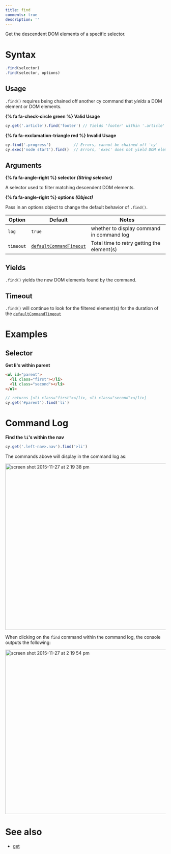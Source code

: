 ```yaml
---
title: find
comments: true
description: ''
---
```


Get the descendent DOM elements of a specific selector.

# Syntax

```javascript
.find(selector)
.find(selector, options)
```

## Usage

`.find()` requires being chained off another cy command that *yields* a DOM element or DOM elements.

**{% fa fa-check-circle green %} Valid Usage**

```javascript
cy.get('.article').find('footer') // Yields 'footer' within '.article'
```

**{% fa fa-exclamation-triangle red %} Invalid Usage**

```javascript
cy.find('.progress')          // Errors, cannot be chained off 'cy'
cy.exec('node start').find()  // Errors, 'exec' does not yield DOM element
```

## Arguments

**{% fa fa-angle-right %} selector**  ***(String selector)***

A selector used to filter matching descendent DOM elements.

**{% fa fa-angle-right %} options**  ***(Object)***

Pass in an options object to change the default behavior of `.find()`.

Option | Default | Notes
--- | --- | ---
`log` | `true` | whether to display command in command log
`timeout` | [`defaultCommandTimeout`](https://on.cypress.io/guides/configuration#timeouts) | Total time to retry getting the element(s)

## Yields

`.find()` yields the new DOM elements found by the command.

## Timeout

`.find()` will continue to look for the filtered element(s) for the duration of the [`defaultCommandTimeout`](https://on.cypress.io/guides/configuration#timeouts)

# Examples

## Selector

**Get li's within parent**

```html
<ul id="parent">
  <li class="first"></li>
  <li class="second"></li>
</ul>
```

```javascript
// returns [<li class="first"></li>, <li class="second"></li>]
cy.get('#parent').find('li')
```

# Command Log

**Find the `li`'s within the nav**

```javascript
cy.get('.left-nav>.nav').find('>li')
```

The commands above will display in the command log as:

<img width="522" alt="screen shot 2015-11-27 at 2 19 38 pm" src="https://cloud.githubusercontent.com/assets/1271364/11447309/f6a9be4a-9511-11e5-84a5-a111215bf1e6.png">

When clicking on the `find` command within the command log, the console outputs the following:

<img width="516" alt="screen shot 2015-11-27 at 2 19 54 pm" src="https://cloud.githubusercontent.com/assets/1271364/11447312/fa3679cc-9511-11e5-9bea-904f8c70063d.png">

# See also

- [get](https://on.cypress.io/api/get)
